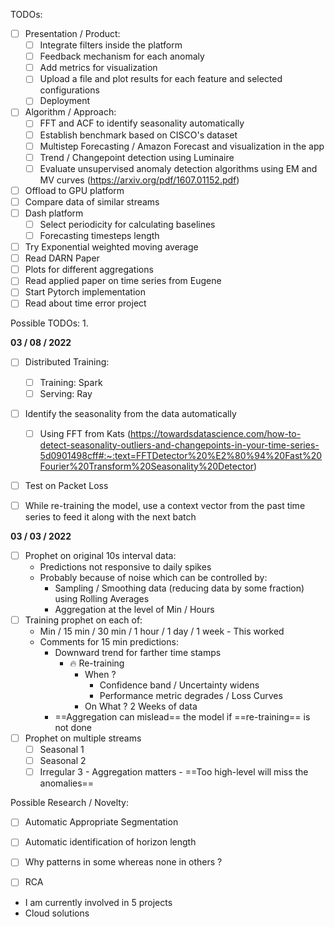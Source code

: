 TODOs:
- [ ] Presentation / Product:
	- [ ] Integrate filters inside the platform
	- [ ] Feedback mechanism for each anomaly
	- [ ] Add metrics for visualization
	- [ ] Upload a file and plot results for each feature and selected configurations
	- [ ] Deployment

- [ ] Algorithm / Approach:
	- [ ] FFT and ACF to identify seasonality automatically
	- [ ] Establish benchmark based on CISCO's dataset
	- [ ] Multistep Forecasting / Amazon Forecast and visualization in the app
	- [ ] Trend / Changepoint detection using Luminaire
	- [ ] Evaluate unsupervised anomaly detection algorithms using EM and MV curves (https://arxiv.org/pdf/1607.01152.pdf)

- [ ] Offload to GPU platform
- [ ] Compare data of similar streams
- [ ] Dash platform
	- [ ] Select periodicity for calculating baselines
	- [ ] Forecasting timesteps length
- [ ] Try Exponential weighted moving average
- [ ] Read DARN Paper
- [ ] Plots for different aggregations
- [ ] Read applied paper on time series from Eugene
- [ ] Start Pytorch implementation
- [ ] Read about time error project 

Possible TODOs:
1. 


**03 / 08 / 2022**
- [ ] Distributed Training:
	- [ ] Training: Spark
	- [ ] Serving: Ray
- [ ] Identify the seasonality from the data automatically
	- [ ] Using FFT from Kats (https://towardsdatascience.com/how-to-detect-seasonality-outliers-and-changepoints-in-your-time-series-5d0901498cff#:~:text=FFTDetector%20%E2%80%94%20Fast%20Fourier%20Transform%20Seasonality%20Detector)
- [ ] Test on Packet Loss
- [ ] While re-training the model, use a context vector from the past time series to feed it along with the next batch


**03 / 03 / 2022**
- [ ] Prophet on original 10s interval data:
	- Predictions not responsive to daily spikes
	- Probably because of noise which can be controlled by:
		- Sampling / Smoothing data (reducing data by some fraction) using Rolling Averages
		- Aggregation at the level of Min / Hours
- [ ] Training prophet on each of:
	- Min / 15 min / 30 min / 1 hour / 1 day / 1 week - This worked
	- Comments for 15 min predictions:
		- Downward trend for farther time stamps
			- 🔥 Re-training
				- When ?
					- Confidence band / Uncertainty widens
					- Performance metric degrades / Loss Curves
				- On What ? 2 Weeks of data
		- ==Aggregation can mislead== the model if ==re-training== is not done
- [ ] Prophet on multiple streams
	- [ ] Seasonal 1 
	- [ ] Seasonal 2
	- [ ] Irregular 3 - Aggregation matters - ==Too high-level will miss the anomalies==

Possible Research / Novelty:
- [ ] Automatic Appropriate Segmentation
- [ ] Automatic identification of horizon length
- [ ] Why patterns in some whereas none in others ?
- [ ] RCA



- I am currently involved in 5 projects
- Cloud solutions 
